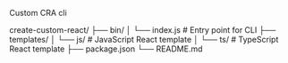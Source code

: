 Custom CRA cli

create-custom-react/
├── bin/
│ └── index.js # Entry point for CLI
├── templates/
│ └── js/ # JavaScript React template
│ └── ts/ # TypeScript React template
├── package.json
└── README.md
